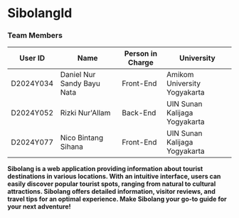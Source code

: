 # SibolangId

### Team Members

  |  User ID  |            Name             | Person in Charge |             University              |
  |-----------|-----------------------------|------------------|-------------------------------------|
  | D2024Y034 | Daniel Nur Sandy Bayu Nata  | Front-End        | Amikom University Yogyakarta        |
  | D2024Y052 | Rizki Nur'Allam             | Back-End         | UIN Sunan Kalijaga Yogyakarta       |
  | D2024Y077 | Nico Bintang Sihana         | Front-End        | UIN Sunan Kalijaga Yogyakarta       |

**Sibolang is a web application providing information about tourist destinations in various locations. With an intuitive interface, users can easily discover popular tourist spots, ranging from natural to cultural attractions. Sibolang offers detailed information, visitor reviews, and travel tips for an optimal experience. Make Sibolang your go-to guide for your next adventure!**

